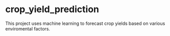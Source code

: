 # crop_yield_prediction
This project uses machine learning to forecast crop yields based on  various enviromental factors.

